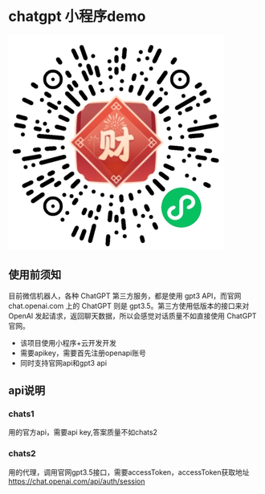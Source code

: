 # chatgpt 小程序demo

![RUNOOB 图标](demo.png)

## 使用前须知

目前微信机器人，各种 ChatGPT 第三方服务，都是使用 gpt3 API，而官网 chat.openai.com 上的 ChatGPT 则是 gpt3.5。第三方使用低版本的接口来对 OpenAI 发起请求，返回聊天数据，所以会感觉对话质量不如直接使用 ChatGPT 官网。


- 该项目使用小程序+云开发开发
- 需要apikey，需要首先注册openapi账号
- 同时支持官网api和gpt3 api


## api说明

### chats1

用的官方api，需要api key,答案质量不如chats2

### chats2

用的代理，调用官网gpt3.5接口，需要accessToken，accessToken获取地址
https://chat.openai.com/api/auth/session






